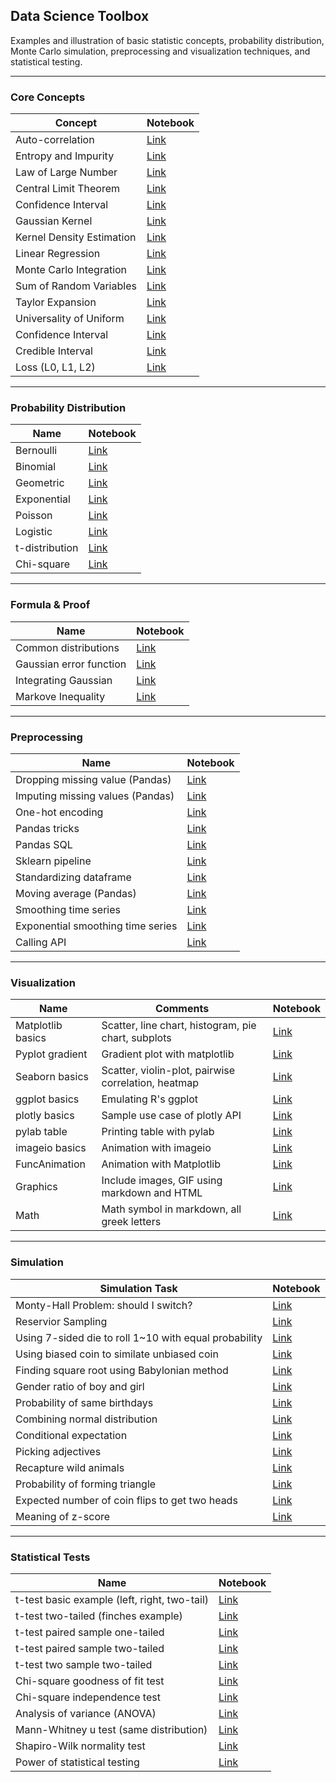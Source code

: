 ## Data Science Toolbox
Examples and illustration of basic statistic concepts, probability distribution, Monte Carlo simulation, preprocessing and visualization techniques, and statistical testing.

___
### Core Concepts
| Concept                     | Notebook |
|-----------------------------|---------|
| Auto-correlation            | [Link](concepts/auto_correlation.ipynb)
| Entropy and Impurity		    | [Link](concepts/gini_impurity&entropy.ipynb)
| Law of Large Number         | [Link](concepts/law_of_large_number.ipynb)
| Central Limit Theorem       | [Link](concepts/central_limit_theorem.ipynb)
| Confidence Interval         | [Link](concepts/confidence_interval.ipynb)
| Gaussian Kernel             | [Link](concepts/Gaussian_kernel.ipynb)
| Kernel Density Estimation   | [Link](concepts/kernel_density_estimation.ipynb)
| Linear Regression           | [Link](concepts/linear_regression.ipynb)
| Monte Carlo Integration     | [Link](concepts/monte_carlo_integration.ipynb)
| Sum of Random Variables     | [Link](concepts/sum_of_idd_random_vars.ipynb)
| Taylor Expansion            | [Link](concepts/Taylor_expansion.ipynb)
| Universality of Uniform     | [Link](concepts/universality_of_uniform.ipynb)
| Confidence Interval         | [Link](concepts/confidence_interval.ipynb)
| Credible Interval           | [Link](concepts/credible_interval.ipynb)
| Loss (L0, L1, L2)           | [Link](concepts/loss.ipynb)

___
### Probability Distribution
| Name                      | Notebook |
|---------------------------|----------|
| Bernoulli                 | [Link](distribution/bernoulli.ipynb)
| Binomial                  | [Link](distribution/binomial.ipynb)
| Geometric				         	| [Link](distribution/geometric.ipynb)
| Exponential			        	| [Link](distribution/exponential.ipynb)
| Poisson				           	| [Link](distribution/poisson.ipynb)
| Logistic				        	| [Link](distribution/logistic.ipynb)
| t-distribution		      	| [Link](distribution/t_distribution.ipynb)
| Chi-square			         	| [Link](distribution/chi_square.ipynb)

___
### Formula & Proof
| Name                      | Notebook |
|---------------------------|----------|
| Common distributions      | [Link](cheatsheet/distribution.pdf)
| Gaussian error function   | [Link](cheatsheet/gaussian_erf.pdf)
| Integrating Gaussian      | [Link](cheatsheet/integrate_Gaussian.pdf)
| Markove Inequality        | [Link](cheatsheet/markov_inequality.pdf)

___
### Preprocessing
| Name                                  | Notebook |
|---------------------------------------|----------|
| Dropping missing value (Pandas)       | [Link](preprocessing/drop_missing_values.ipynb)
| Imputing missing values (Pandas)      | [Link](preprocessing/impute_missing_values.ipynb)
| One-hot encoding                      | [Link](preprocessing/one_hot_encoding.ipynb)
| Pandas tricks                         | [Link](preprocessing/pandas_basics.ipynb)
| Pandas SQL                            | [Link](preprocessing/pandasql.ipynb)
| Sklearn pipeline                      | [Link](preprocessing/pipeline.ipynb)
| Standardizing dataframe               | [Link](preprocessing/standardize.ipynb)
| Moving average (Pandas)               | [Link](preprocessing/moving_average.ipynb)
| Smoothing time series                 | [Link](preprocessing/smoothing.ipynb)
| Exponential smoothing time series     | [Link](preprocessing/exponential_smoothing.ipynb)
| Calling API                           | [Link](preprocessing/api_call.ipynb)

___
### Visualization
| Name              | Comments                                            | Notebook
|-------------------|-----------------------------------------------------| --------------------------------------|
| Matplotlib basics | Scatter, line chart, histogram, pie chart, subplots | [Link](visualization/matplotlib.ipynb)
| Pyplot gradient   | Gradient plot with matplotlib                       | [Link](visualization/matplotlib.ipynb)
| Seaborn basics 	  | Scatter, violin-plot, pairwise correlation, heatmap | [Link](visualization/seaborn.ipynb)
| ggplot basics     | Emulating R's ggplot                                | [Link](visualization/ggplot.ipynb)
| plotly basics     | Sample use case of plotly API                       | [Link](visualization/plotly_basics.ipynb)
| pylab table       | Printing table with pylab                           | [Link](visualization/pylab_table.ipynb)
| imageio basics    | Animation with imageio                              | [Link](visualization/imageio.ipynb)
| FuncAnimation     | Animation with Matplotlib                           | [Link](visualization/FuncAnimation.ipynb)
| Graphics          | Include images, GIF using markdown and HTML         | [Link](visualization/include_image.ipynb)
| Math              | Math symbol in markdown, all greek letters          | [Link](visualization/math_symbol.ipynb)

___
### Simulation
| Simulation Task                                             | Notebook |
|-------------------------------------------------------------|----------|
| Monty-Hall Problem: should I switch? 						            | [Link](simulation/monty_hall.ipynb)
| Reservior Sampling										                      | [Link](simulation/reservior_sampling.ipynb)
| Using 7-sided die to roll 1~10 with equal probability  	    | [Link](simulation/7_sided_die.ipynb)
| Using biased coin to similate unbiased coin 				        | [Link](simulation/biased_coin.ipynb)
| Finding square root using Babylonian method				          | [Link](simulation/babylonian.ipynb)
| Gender ratio of boy and girl 								                | [Link](simulation/gender_ratio.ipynb)
| Probability of same birthdays 							                | [Link](simulation/birthday_problem.ipynb)
| Combining normal distribution 							                | [Link](simulation/composite_normal.ipynb)
| Conditional expectation 		 							                  | [Link](simulation/conditional_expectation.ipynb)
| Picking adjectives     		 							                    | [Link](simulation/dating.ipynb)
| Recapture wild animals 									                    | [Link](simulation/recapture.ipynb)
| Probability of forming triangle						                  | [Link](simulation/triangle.ipynb)
| Expected number of coin flips to get two heads			        | [Link](simulation/two_heads.ipynb)
| Meaning of z-score 						     			                    | [Link](simulation/z_core.ipynb)

___
### Statistical Tests
| Name                                             | Notebook |
|--------------------------------------------------|----------|
| t-test basic example (left, right, two-tail)     | [Link](statistics_test/t_test_basic_example.ipynb)
| t-test two-tailed (finches example)  			       | [Link](statistics_test/t_test_one_sample_two_tailed.ipynb)
| t-test paired sample one-tailed 				         | [Link](statistics_test/t_test_paired_one_tailed.ipynb)
| t-test paired sample two-tailed 				         | [Link](statistics_test/t_test_paired_two_tailed.ipynb)
| t-test two sample two-tailed 				   	         | [Link](statistics_test/t_test_two_sampled_two_tailed.ipynb)
| Chi-square goodness of fit test 				         | [Link](statistics_test/chi_squared_goodness_of_fit.ipynb)
| Chi-square independence test    				         | [Link](statistics_test/chi_squared_independence_test.ipynb)
| Analysis of variance (ANOVA)    				         | [Link](statistics_test/anova.ipynb)
| Mann-Whitney u test (same distribution)          | [Link](statistics_test/mann_whitney.ipynb)
| Shapiro-Wilk normality test                      | [Link](statistics_test/shapiro_wilk.ipynb)
| Power of statistical testing                     | [Link](statistics_test/power.ipynb)
